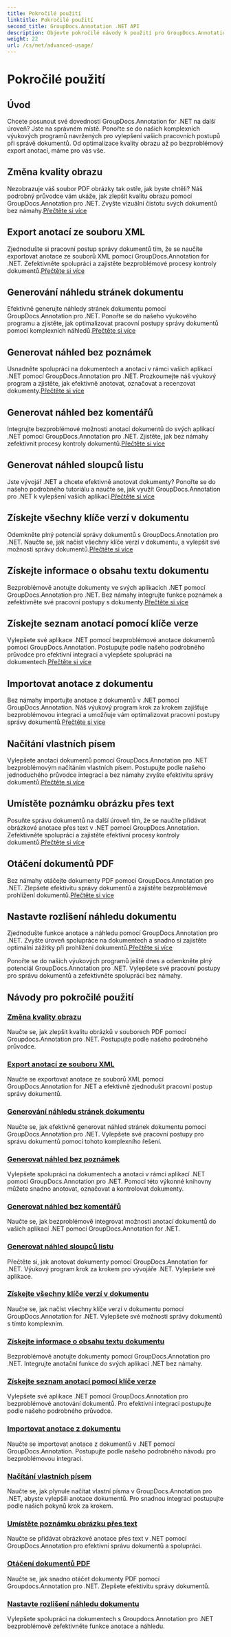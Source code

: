 ```yaml
---
title: Pokročilé použití
linktitle: Pokročilé použití
second_title: GroupDocs.Annotation .NET API
description: Objevte pokročilé návody k použití pro GroupDocs.Annotation .NET. Vylepšete správu dokumentů pomocí podrobných průvodců pro kvalitu obrazu, export anotací a další.
weight: 22
url: /cs/net/advanced-usage/
---
```


# Pokročilé použití

## Úvod

Chcete posunout své dovednosti GroupDocs.Annotation for .NET na další úroveň? Jste na správném místě. Ponořte se do našich komplexních výukových programů navržených pro vylepšení vašich pracovních postupů při správě dokumentů. Od optimalizace kvality obrazu až po bezproblémový export anotací, máme pro vás vše.

## Změna kvality obrazu
 Nezobrazuje váš soubor PDF obrázky tak ostře, jak byste chtěli? Náš podrobný průvodce vám ukáže, jak zlepšit kvalitu obrazu pomocí GroupDocs.Annotation pro .NET. Zvyšte vizuální čistotu svých dokumentů bez námahy.[Přečtěte si více](./change-image-quality/)

## Export anotací ze souboru XML
 Zjednodušte si pracovní postup správy dokumentů tím, že se naučíte exportovat anotace ze souborů XML pomocí GroupDocs.Annotation for .NET. Zefektivněte spolupráci a zajistěte bezproblémové procesy kontroly dokumentů.[Přečtěte si více](./export-annotations-xml-file/)

## Generování náhledu stránek dokumentu
Efektivně generujte náhledy stránek dokumentu pomocí GroupDocs.Annotation pro .NET. Ponořte se do našeho výukového programu a zjistěte, jak optimalizovat pracovní postupy správy dokumentů pomocí komplexních náhledů.[Přečtěte si více](./generate-document-pages-preview/)

## Generovat náhled bez poznámek
 Usnadněte spolupráci na dokumentech a anotaci v rámci vašich aplikací .NET pomocí GroupDocs.Annotation pro .NET. Prozkoumejte náš výukový program a zjistěte, jak efektivně anotovat, označovat a recenzovat dokumenty.[Přečtěte si více](./generate-preview-without-annotations/)

## Generovat náhled bez komentářů
 Integrujte bezproblémové možnosti anotací dokumentů do svých aplikací .NET pomocí GroupDocs.Annotation pro .NET. Zjistěte, jak bez námahy zefektivnit procesy kontroly dokumentů.[Přečtěte si více](./generate-preview-without-comments/)

## Generovat náhled sloupců listu
 Jste vývojář .NET a chcete efektivně anotovat dokumenty? Ponořte se do našeho podrobného tutoriálu a naučte se, jak využít GroupDocs.Annotation pro .NET k vylepšení vašich aplikací.[Přečtěte si více](./generate-preview-worksheet-columns/)

## Získejte všechny klíče verzí v dokumentu
Odemkněte plný potenciál správy dokumentů s GroupDocs.Annotation pro .NET. Naučte se, jak načíst všechny klíče verzí v dokumentu, a vylepšit své možnosti správy dokumentů.[Přečtěte si více](./get-all-version-keys-document/)

## Získejte informace o obsahu textu dokumentu
 Bezproblémově anotujte dokumenty ve svých aplikacích .NET pomocí GroupDocs.Annotation pro .NET. Bez námahy integrujte funkce poznámek a zefektivněte své pracovní postupy s dokumenty.[Přečtěte si více](./get-document-text-content-information/)

## Získejte seznam anotací pomocí klíče verze
 Vylepšete své aplikace .NET pomocí bezproblémové anotace dokumentů pomocí GroupDocs.Annotation. Postupujte podle našeho podrobného průvodce pro efektivní integraci a vylepšete spolupráci na dokumentech.[Přečtěte si více](./get-list-annotations-version-key/)

## Importovat anotace z dokumentu
 Bez námahy importujte anotace z dokumentů v .NET pomocí GroupDocs.Annotation. Náš výukový program krok za krokem zajišťuje bezproblémovou integraci a umožňuje vám optimalizovat pracovní postupy správy dokumentů.[Přečtěte si více](./import-annotations-from-document/)

## Načítání vlastních písem
Vylepšete anotaci dokumentů pomocí GroupDocs.Annotation pro .NET bezproblémovým načítáním vlastních písem. Postupujte podle našeho jednoduchého průvodce integrací a bez námahy zvyšte efektivitu správy dokumentů.[Přečtěte si více](./loading-custom-fonts/)

## Umístěte poznámku obrázku přes text
 Posuňte správu dokumentů na další úroveň tím, že se naučíte přidávat obrázkové anotace přes text v .NET pomocí GroupDocs.Annotation. Zefektivněte spolupráci a zajistěte efektivní procesy kontroly dokumentů.[Přečtěte si více](./put-image-annotation-over-text/)

## Otáčení dokumentů PDF
 Bez námahy otáčejte dokumenty PDF pomocí GroupDocs.Annotation pro .NET. Zlepšete efektivitu správy dokumentů a zajistěte bezproblémové prohlížení dokumentů.[Přečtěte si více](./rotating-pdf-documents/)

## Nastavte rozlišení náhledu dokumentu
 Zjednodušte funkce anotace a náhledu pomocí GroupDocs.Annotation pro .NET. Zvyšte úroveň spolupráce na dokumentech a snadno si zajistěte optimální zážitky při prohlížení dokumentů.[Přečtěte si více](./set-document-preview-resolution/)

Ponořte se do našich výukových programů ještě dnes a odemkněte plný potenciál GroupDocs.Annotation pro .NET. Vylepšete své pracovní postupy pro správu dokumentů a zefektivněte spolupráci bez námahy.
## Návody pro pokročilé použití
### [Změna kvality obrazu](./change-image-quality/)
Naučte se, jak zlepšit kvalitu obrázků v souborech PDF pomocí Groupdocs.Annotation pro .NET. Postupujte podle našeho podrobného průvodce.
### [Export anotací ze souboru XML](./export-annotations-xml-file/)
Naučte se exportovat anotace ze souborů XML pomocí GroupDocs.Annotation for .NET a efektivně zjednodušit pracovní postup správy dokumentů.
### [Generování náhledu stránek dokumentu](./generate-document-pages-preview/)
Naučte se, jak efektivně generovat náhled stránek dokumentu pomocí GroupDocs.Annotation pro .NET. Vylepšete své pracovní postupy pro správu dokumentů pomocí tohoto komplexního řešení.
### [Generovat náhled bez poznámek](./generate-preview-without-annotations/)
Vylepšete spolupráci na dokumentech a anotaci v rámci aplikací .NET pomocí GroupDocs.Annotation pro .NET. Pomocí této výkonné knihovny můžete snadno anotovat, označovat a kontrolovat dokumenty.
### [Generovat náhled bez komentářů](./generate-preview-without-comments/)
Naučte se, jak bezproblémově integrovat možnosti anotací dokumentů do vašich aplikací .NET pomocí GroupDocs.Annotation for .NET.
### [Generovat náhled sloupců listu](./generate-preview-worksheet-columns/)
Přečtěte si, jak anotovat dokumenty pomocí GroupDocs.Annotation for .NET. Výukový program krok za krokem pro vývojáře .NET. Vylepšete své aplikace.
### [Získejte všechny klíče verzí v dokumentu](./get-all-version-keys-document/)
Naučte se, jak načíst všechny klíče verzí v dokumentu pomocí GroupDocs.Annotation for .NET. Vylepšete své možnosti správy dokumentů s tímto komplexním.
### [Získejte informace o obsahu textu dokumentu](./get-document-text-content-information/)
Bezproblémově anotujte dokumenty pomocí GroupDocs.Annotation pro .NET. Integrujte anotační funkce do svých aplikací .NET bez námahy.
### [Získejte seznam anotací pomocí klíče verze](./get-list-annotations-version-key/)
Vylepšete své aplikace .NET pomocí GroupDocs.Annotation pro bezproblémové anotování dokumentů. Pro efektivní integraci postupujte podle našeho podrobného průvodce.
### [Importovat anotace z dokumentu](./import-annotations-from-document/)
Naučte se importovat anotace z dokumentů v .NET pomocí GroupDocs.Annotation. Postupujte podle našeho podrobného návodu pro bezproblémovou integraci.
### [Načítání vlastních písem](./loading-custom-fonts/)
Naučte se, jak plynule načítat vlastní písma v GroupDocs.Annotation pro .NET, abyste vylepšili anotace dokumentů. Pro snadnou integraci postupujte podle našich pokynů krok za krokem.
### [Umístěte poznámku obrázku přes text](./put-image-annotation-over-text/)
Naučte se přidávat obrázkové anotace přes text v .NET pomocí GroupDocs.Annotation pro efektivní správu dokumentů a spolupráci.
### [Otáčení dokumentů PDF](./rotating-pdf-documents/)
Naučte se, jak snadno otáčet dokumenty PDF pomocí Groupdocs.Annotation pro .NET. Zlepšete efektivitu správy dokumentů.
### [Nastavte rozlišení náhledu dokumentu](./set-document-preview-resolution/)
Vylepšete spolupráci na dokumentech s Groupdocs.Annotation pro .NET bezproblémově zefektivněte funkce anotace a náhledu.
